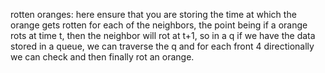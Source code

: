 rotten oranges:
here ensure that you are storing the time at which the orange gets rotten for each of the neighbors, the point being if a orange rots at time t, then the neighbor will rot at t+1, so in a q if we have the data stored in a queue, we can traverse the q and for each front 4 directionally we can check and then finally rot an orange.